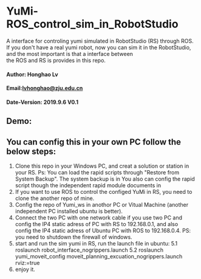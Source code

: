# YuMi-ROS_control_sim_in_RobotStudio
A interface for controling yumi simulated in RobotStudio (RS) through ROS.
If you don't have a real yumi robot, now you can sim it in the RobotStudio, and the most important is that a interface between  
the ROS and RS is provides in this repo.

#### Author: Honghao Lv
#### Email:lvhonghao@zju.edu.cn
#### Date-Version: 2019.9.6 V0.1

## Demo:


## You can config this in your own PC follow the below steps:
1. Clone this repo in your Windows PC, and creat a solution or station in your RS.
Ps: You can load the rapid scripts through "Restore from System Backup". The system backup is in
You also can config the rapid script though the independent rapid module documents in
2. If you want to use ROS to control the configed YuMi in RS, you need to clone the another repo of mine.
3. Config the repo of Yumi_ws in anothor PC or Vitual Machine (another independent PC installed ubuntu is better).
4. Connect the two PC with one network cable if you use two PC and config the IP4 static adress of PC with RS to 192.168.0.1, and also  
config the IP4 static adress of Ubuntu PC with ROS to 192.168.0.4.
PS: you need to shutdown the firewall of windows.
5. start and run the sim yumi in RS, run the launch file in ubuntu: 
5.1 roslaunch robot_interface_nogrippers.launch
5.2 roslaunch yumi_moveit_config moveit_planning_excuation_nogrippers.launch rviz:=true
6. enjoy it.
